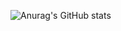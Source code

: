 ![Anurag's GitHub stats](https://github-readme-stats.vercel.app/api?username=fatupopzz&show_icons=true&theme=radical)
